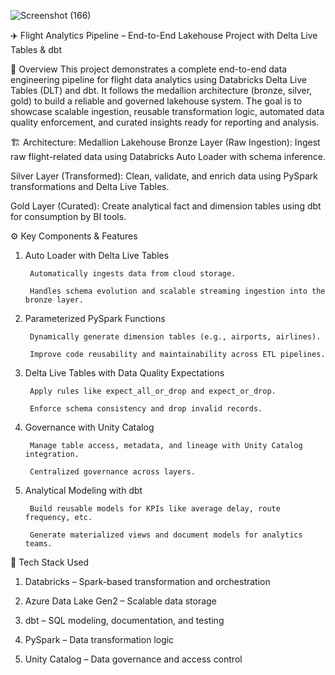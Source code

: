 ![Screenshot (166)](https://github.com/user-attachments/assets/a0c49050-8a1a-4c1d-90df-bca4aa0ba8e2)

✈️ Flight Analytics Pipeline – End-to-End Lakehouse Project with Delta Live Tables & dbt

📌 Overview
This project demonstrates a complete end-to-end data engineering pipeline for flight data analytics using Databricks Delta Live Tables (DLT) and dbt. It follows the medallion architecture (bronze, silver, gold) to build a reliable and governed lakehouse system. The goal is to showcase scalable ingestion, reusable transformation logic, automated data quality enforcement, and curated insights ready for reporting and analysis.

🏗️ Architecture: Medallion Lakehouse
Bronze Layer (Raw Ingestion): Ingest raw flight-related data using Databricks Auto Loader with schema inference.

Silver Layer (Transformed): Clean, validate, and enrich data using PySpark transformations and Delta Live Tables.

Gold Layer (Curated): Create analytical fact and dimension tables using dbt for consumption by BI tools.

⚙️ Key Components & Features
1. Auto Loader with Delta Live Tables

        Automatically ingests data from cloud storage.

        Handles schema evolution and scalable streaming ingestion into the bronze layer.

2. Parameterized PySpark Functions

        Dynamically generate dimension tables (e.g., airports, airlines).

        Improve code reusability and maintainability across ETL pipelines.

3. Delta Live Tables with Data Quality Expectations

        Apply rules like expect_all_or_drop and expect_or_drop.

        Enforce schema consistency and drop invalid records.

4. Governance with Unity Catalog

        Manage table access, metadata, and lineage with Unity Catalog integration.

        Centralized governance across layers.

5. Analytical Modeling with dbt

        Build reusable models for KPIs like average delay, route frequency, etc.

        Generate materialized views and document models for analytics teams.

🧰 Tech Stack Used
1. Databricks – Spark-based transformation and orchestration

2. Azure Data Lake Gen2 – Scalable data storage

3. dbt – SQL modeling, documentation, and testing

4. PySpark – Data transformation logic

5. Unity Catalog – Data governance and access control


